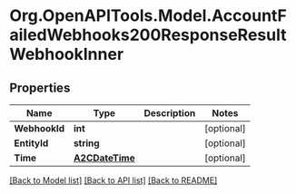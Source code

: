 # Org.OpenAPITools.Model.AccountFailedWebhooks200ResponseResultWebhookInner

## Properties

Name | Type | Description | Notes
------------ | ------------- | ------------- | -------------
**WebhookId** | **int** |  | [optional] 
**EntityId** | **string** |  | [optional] 
**Time** | [**A2CDateTime**](A2CDateTime.md) |  | [optional] 

[[Back to Model list]](../README.md#documentation-for-models) [[Back to API list]](../README.md#documentation-for-api-endpoints) [[Back to README]](../README.md)

